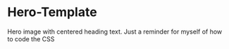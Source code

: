 # Hero-Template
Hero image with centered heading text. Just a reminder for myself of how to code the CSS
